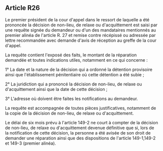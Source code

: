 Article R26
----
Le premier président de la cour d'appel dans le ressort de laquelle a été
prononcée la décision de non-lieu, de relaxe ou d'acquittement est saisi par une
requête signée du demandeur ou d'un des mandataires mentionnés au premier alinéa
de l'article R. 27 et remise contre récépissé ou adressée par lettre recommandée
avec demande d'avis de réception au greffe de la cour d'appel.

La requête contient l'exposé des faits, le montant de la réparation demandée et
toutes indications utiles, notamment en ce qui concerne :

1° La date et la nature de la décision qui a ordonné la détention provisoire
ainsi que l'établissement pénitentiaire où cette détention a été subie ;

2° La juridiction qui a prononcé la décision de non-lieu, de relaxe ou
d'acquittement ainsi que la date de cette décision ;

3° L'adresse où doivent être faites les notifications au demandeur.

La requête est accompagnée de toutes pièces justificatives, notamment de la
copie de la décision de non-lieu, de relaxe ou d'acquittement.

Le délai de six mois prévu à l'article 149-2 ne court à compter de la décision
de non-lieu, de relaxe ou d'acquittement devenue définitive que si, lors de la
notification de cette décision, la personne a été avisée de son droit de
demander une réparation ainsi que des dispositions de l'article 149-1,149-2 et
149-3 (premier alinéa).
